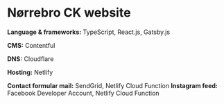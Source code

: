 # Nørrebro CK website

**Language & frameworks:**
TypeScript, React.js, Gatsby.js

**CMS:**
Contentful

**DNS:**
Cloudflare

**Hosting:**
Netlify

**Contact formular mail:** SendGrid, Netlify Cloud Function
**Instagram feed:** Facebook Developer Account, Netlify Cloud Function

